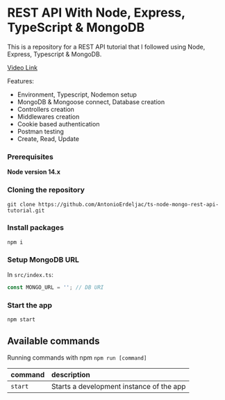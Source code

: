 #  REST API With Node, Express, TypeScript & MongoDB

This is a repository for a REST API tutorial that I followed using Node, Express, Typescript & MongoDB.

[Video Link](https://youtu.be/b8ZUb_Okxro)

Features:

- Environment, Typescript, Nodemon setup
- MongoDB & Mongoose connect, Database creation
- Controllers creation
- Middlewares creation
- Cookie based authentication
- Postman testing
- Create, Read, Update

### Prerequisites

**Node version 14.x**

### Cloning the repository

```shell
git clone https://github.com/AntonioErdeljac/ts-node-mongo-rest-api-tutorial.git
```

### Install packages

```shell
npm i
```

### Setup MongoDB URL

In `src/index.ts`:

```js
const MONGO_URL = ''; // DB URI
```

### Start the app

```shell
npm start
```

## Available commands

Running commands with npm `npm run [command]`

| command         | description                              |
| :-------------- | :--------------------------------------- |
| `start`         | Starts a development instance of the app |
